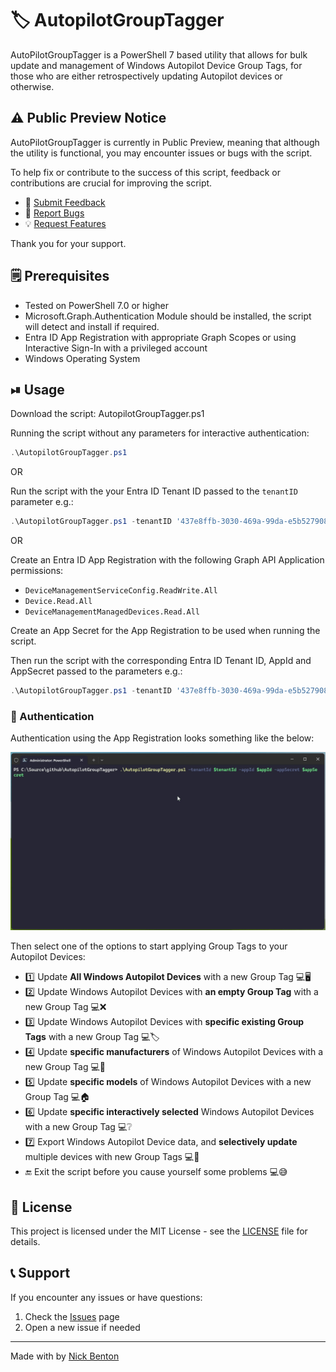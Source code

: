 # 🏷 AutopilotGroupTagger

AutoPilotGroupTagger is a PowerShell 7 based utility that allows for bulk update and management of Windows Autopilot Device Group Tags, for those who are either retrospectively updating Autopilot devices or otherwise.

## ⚠ Public Preview Notice

AutoPilotGroupTagger is currently in Public Preview, meaning that although the utility is functional, you may encounter issues or bugs with the script.

To help fix or contribute to the success of this script, feedback or contributions are crucial for improving the script.

- 📝 [Submit Feedback](https://github.com/ennnbeee/AutopilotGroupTagger/issues/new?labels=feedback)
- 🐛 [Report Bugs](https://github.com/ennnbeee/AutopilotGroupTagger/issues/new?labels=bug)
- 💡 [Request Features](https://github.com/ennnbeee/AutopilotGroupTagger/issues/new?labels=enhancement)

 Thank you for your support.

## 🗒 Prerequisites

- Tested on PowerShell 7.0 or higher
- Microsoft.Graph.Authentication Module should be installed, the script will detect and install if required.
- Entra ID App Registration with appropriate Graph Scopes or using Interactive Sign-In with a privileged account
- Windows Operating System

## ⏯ Usage

Download the script: AutopilotGroupTagger.ps1

Running the script without any parameters for interactive authentication:

```powershell
.\AutopilotGroupTagger.ps1
```

OR

Run the script with the your Entra ID Tenant ID passed to the `tenantID` parameter e.g.:

```powershell
.\AutopilotGroupTagger.ps1 -tenantID '437e8ffb-3030-469a-99da-e5b527908099'
```

OR

Create an Entra ID App Registration with the following Graph API Application permissions:

- `DeviceManagementServiceConfig.ReadWrite.All`
- `Device.Read.All`
- `DeviceManagementManagedDevices.Read.All`

Create an App Secret for the App Registration to be used when running the script.

Then run the script with the corresponding Entra ID Tenant ID, AppId and AppSecret passed to the parameters e.g.:

```powershell
.\AutopilotGroupTagger.ps1 -tenantID '437e8ffb-3030-469a-99da-e5b527908099' -appId '799ebcfa-ca81-4e63-baaf-a35123164d78' -appSecret 'g708Q~uot4xo9dU_1TjGQIuUr0UyBHNZmY2mdcy6'
```

### 🔐 Authentication

Authentication using the App Registration looks something like the below:

![AutoPilotGroupTagger](img/AutopilotGroupTagger.gif)

Then select one of the options to start applying Group Tags to your Autopilot Devices:

- 1️⃣ Update **All Windows Autopilot Devices** with a new Group Tag 💻🖥
- 2️⃣ Update Windows Autopilot Devices with **an empty Group Tag** with a new Group Tag 💻❌
- 3️⃣ Update Windows Autopilot Devices with **specific existing Group Tags** with a new Group Tag 💻🏷
- 4️⃣ Update **specific manufacturers** of Windows Autopilot Devices with a new Group Tag 💻🏢
- 5️⃣ Update **specific models** of Windows Autopilot Devices with a new Group Tag 💻🏠
- 6️⃣ Update **specific interactively selected** Windows Autopilot Devices with a new Group Tag 💻❔
- 7️⃣ Export Windows Autopilot Device data, and **selectively update** multiple devices with new Group Tags 💻📔
- 🔚 Exit the script before you cause yourself some problems 💻😅

## 📜 License

This project is licensed under the MIT License - see the [LICENSE](LICENSE) file for details.

## 📞 Support

If you encounter any issues or have questions:

1. Check the [Issues](https://github.com/ennnbeee/AutopilotGroupTagger/issues) page
2. Open a new issue if needed

---

Made with  by [Nick Benton](https://github.com/ugurennnbeeekocde)